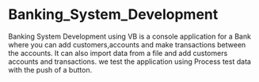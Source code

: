 # Banking_System_Development
Banking System Development using VB is a console application for a Bank where you can add customers,accounts and make transactions between the accounts.
It can also import data from a file and add customers accounts and transactions. we test the application using Process test data with the push of a button.


